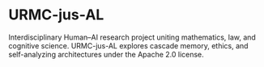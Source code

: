 # URMC-jus-AL
Interdisciplinary Human–AI research project uniting mathematics, law, and cognitive science. URMC-jus-AL explores cascade memory, ethics, and self-analyzing architectures under the Apache 2.0 license.
